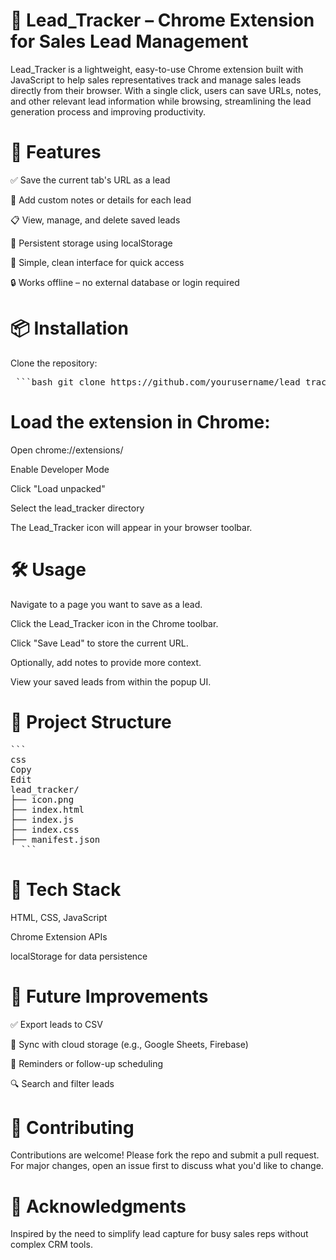 # 🚀 Lead_Tracker – Chrome Extension for Sales Lead Management
Lead_Tracker is a lightweight, easy-to-use Chrome extension built with JavaScript to help sales representatives track and manage sales leads directly from their browser. With a single click, users can save URLs, notes, and other relevant lead information while browsing, streamlining the lead generation process and improving productivity.

# 🧩 Features
✅ Save the current tab's URL as a lead

📝 Add custom notes or details for each lead

📋 View, manage, and delete saved leads

💾 Persistent storage using localStorage

🧠 Simple, clean interface for quick access

🔒 Works offline – no external database or login required

# 📦 Installation
Clone the repository:
<pre> ```bash git clone https://github.com/yourusername/lead_tracker.git ``` </pre>

# Load the extension in Chrome:

Open chrome://extensions/

Enable Developer Mode

Click "Load unpacked"

Select the lead_tracker directory

The Lead_Tracker icon will appear in your browser toolbar.

# 🛠️ Usage
Navigate to a page you want to save as a lead.

Click the Lead_Tracker icon in the Chrome toolbar.

Click "Save Lead" to store the current URL.

Optionally, add notes to provide more context.

View your saved leads from within the popup UI.

# 📁 Project Structure
<pre>```
css
Copy
Edit
lead_tracker/
├── icon.png
├── index.html
├── index.js
├── index.css
├── manifest.json
  ```</pre>

# 🔧 Tech Stack
HTML, CSS, JavaScript

Chrome Extension APIs

localStorage for data persistence

# 🚧 Future Improvements
✅ Export leads to CSV

🔁 Sync with cloud storage (e.g., Google Sheets, Firebase)

🔔 Reminders or follow-up scheduling

🔍 Search and filter leads

# 🤝 Contributing
Contributions are welcome! Please fork the repo and submit a pull request. For major changes, open an issue first to discuss what you'd like to change.

# 🙌 Acknowledgments
Inspired by the need to simplify lead capture for busy sales reps without complex CRM tools.
